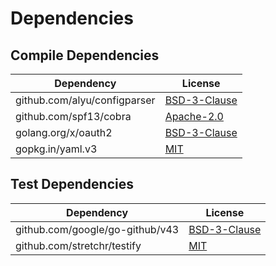 <!-- @formatter:off -->
# Dependencies

## Compile Dependencies

| Dependency                   | License           |
| ---------------------------- | ----------------- |
| github.com/alyu/configparser | [BSD-3-Clause][0] |
| github.com/spf13/cobra       | [Apache-2.0][1]   |
| golang.org/x/oauth2          | [BSD-3-Clause][2] |
| gopkg.in/yaml.v3             | [MIT][3]          |

## Test Dependencies

| Dependency                      | License           |
| ------------------------------- | ----------------- |
| github.com/google/go-github/v43 | [BSD-3-Clause][4] |
| github.com/stretchr/testify     | [MIT][5]          |

[0]: https://github.com/alyu/configparser/blob/744e9a66e7bc/LICENSE
[1]: https://github.com/spf13/cobra/blob/v1.6.1/LICENSE.txt
[2]: https://cs.opensource.google/go/x/oauth2/+/v0.1.0:LICENSE
[3]: https://github.com/go-yaml/yaml/blob/v3.0.1/LICENSE
[4]: https://github.com/google/go-github/blob/v43.0.0/LICENSE
[5]: https://github.com/stretchr/testify/blob/HEAD/LICENSE
